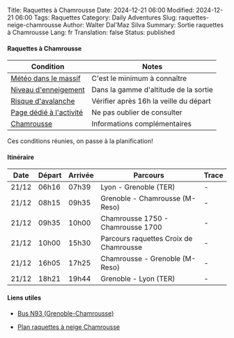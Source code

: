 Title:       Raquettes à Chamrousse
Date:        2024-12-21 06:00
Modified:    2024-12-21 06:00
Tags:        Raquettes
Category:    Daily Adventures
Slug:        raquettes-neige-chamrousse
Author:      Walter Dal'Maz Silva
Summary:     Sortie raquettes à Chamrousse
Lang:        fr
Translation: false
Status:      published

#### Raquettes à Chamrousse

| Condition                                                                                    | Notes                                  |
| -------------------------------------------------------------------------------------------- | -------------------------------------- |
| [Météo dans le massif](https://meteofrance.com/meteo-montagne/belledonne)                    | C'est le minimum à connaître           |
| [Niveau d'enneigement](https://meteofrance.com/meteo-montagne/alpes-du-nord/enneigement)     | Dans la gamme d'altitude de la sortie  |
| [Risque d'avalanche](https://meteofrance.com/meteo-montagne/alpes-du-nord/risques-avalanche) | Vérifier après 16h la veille du départ |
| [Page dédié à l'activité](pages/Raquettes)                                                   | Ne pas oublier de consulter            |
| [Chamrousse](https://www.chamrousse.com/)                                                    | Informations complémentaires           |
 
 Ces conditions réunies, on passe à la planification!

#### Itinéraire

| Date  | Départ | Arrivée | Parcours                               | Trace |
| ----- | ------ | ------- | -------------------------------------- | ----- |
| 21/12 | 06h16  | 07h39   | Lyon - Grenoble (TER)                  | -     |
| 21/12 | 08h15  | 09h35   | Grenoble - Chamrousse (M-Reso)         | -     |
| 21/12 | 09h35  | 10h00   | Chamrousse 1750 - Chamrousse 1700      | -     |
| 21/12 | 10h00  | 15h30   | Parcours raquettes Croix de Chamrousse | -     |
| 21/12 | 16h05  | 17h25   | Chamrousse - Grenoble (M-Reso)         | -     |
| 21/12 | 18h21  | 19h44   | Grenoble - Lyon (TER)                  | -     |

#### Liens utiles

- [Bus N93 (Grenoble-Chamrousse)](https://www.reso-m.fr/61-lignes-et-horaires.htm?ID_FICHESHORAIRES=149)

- [Plan raquettes à neige Chamrousse](https://www.chamrousse.com/medias/images/info_pages/plan-raquettes-a-neige-chamrousse-3379.pdf)
